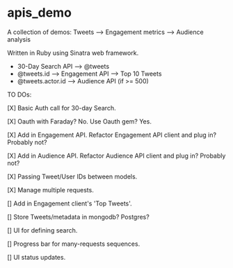 # apis_demo
A collection of demos: Tweets --> Engagement metrics --> Audience analysis

Written in Ruby using Sinatra web framework.

* 30-Day Search API --> @tweets
* @tweets.id --> Engagement API --> Top 10 Tweets
* @tweets.actor.id --> Audience API (if >= 500)

TO DOs:

[X] Basic Auth call for 30-day Search.

[X] Oauth with Faraday? No. Use Oauth gem? Yes.

[X] Add in Engagement API. Refactor Engagement API client and plug in? Probably not?

[X] Add in Audience API. Refactor Audience API client and plug in? Probably not?

[X] Passing Tweet/User IDs between models.

[X] Manage multiple requests.

[] Add in Engagement client's 'Top Tweets'. 

[] Store Tweets/metadata in mongodb? Postgres?

[] UI for defining search.

[] Progress bar for many-requests sequences.

[] UI status updates.
